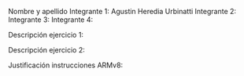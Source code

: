 Nombre y apellido 
Integrante 1: Agustin Heredia Urbinatti
Integrante 2:
Integrante 3:
Integrante 4:


Descripción ejercicio 1: 


Descripción ejercicio 2:


Justificación instrucciones ARMv8:


